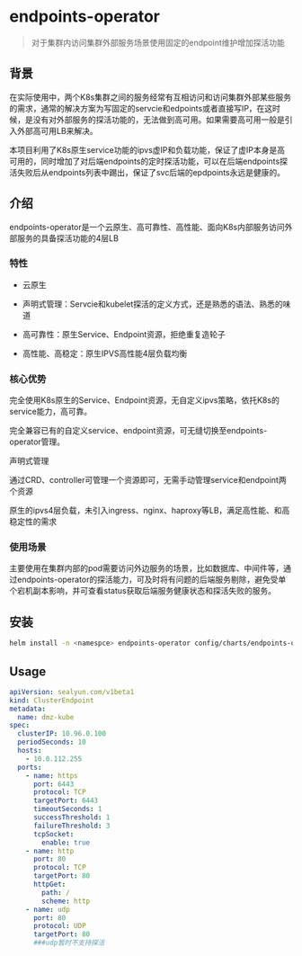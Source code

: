 # endpoints-operator

> 对于集群内访问集群外部服务场景使用固定的endpoint维护增加探活功能

## 背景

在实际使用中，两个K8s集群之间的服务经常有互相访问和访问集群外部某些服务的需求，通常的解决方案为写固定的servcie和edpoints或者直接写IP，在这时候，是没有对外部服务的探活功能的，无法做到高可用。如果需要高可用一般是引入外部高可用LB来解决。

本项目利用了K8s原生service功能的ipvs虚IP和负载功能，保证了虚IP本身是高可用的，同时增加了对后端endpoints的定时探活功能，可以在后端endpoints探活失败后从endpoints列表中踢出，保证了svc后端的epdpoints永远是健康的。

## 介绍

endpoints-operator是一个云原生、高可靠性、高性能、面向K8s内部服务访问外部服务的具备探活功能的4层LB

### 特性

- 云原生

- 声明式管理：Servcie和kubelet探活的定义方式，还是熟悉的语法、熟悉的味道

- 高可靠性：原生Service、Endpoint资源，拒绝重复造轮子

- 高性能、高稳定：原生IPVS高性能4层负载均衡

  

### 核心优势

完全使用K8s原生的Service、Endpoint资源，无自定义ipvs策略，依托K8s的service能力，高可靠。

完全兼容已有的自定义service、endpoint资源，可无缝切换至endpoints-operator管理。

声明式管理

通过CRD、controller可管理一个资源即可，无需手动管理service和endpoint两个资源

原生的ipvs4层负载，未引入ingress、nginx、haproxy等LB，满足高性能、和高稳定性的需求

### 使用场景

主要使用在集群内部的pod需要访问外边服务的场景，比如数据库、中间件等，通过endpoints-operator的探活能力，可及时将有问题的后端服务剔除，避免受单个宕机副本影响，并可查看status获取后端服务健康状态和探活失败的服务。

## 安装

```bash
helm install -n <namespce> endpoints-operator config/charts/endpoints-operator
```

## Usage

```yaml
apiVersion: sealyun.com/v1beta1
kind: ClusterEndpoint
metadata:
  name: dmz-kube
spec:
  clusterIP: 10.96.0.100
  periodSeconds: 10
  hosts:
    - 10.0.112.255
  ports:
    - name: https
      port: 6443
      protocol: TCP
      targetPort: 6443
      timeoutSeconds: 1
      successThreshold: 1
      failureThreshold: 3
      tcpSocket:
        enable: true
    - name: http
      port: 80
      protocol: TCP
      targetPort: 80
      httpGet:
        path: /
        scheme: http
    - name: udp
      port: 80
      protocol: UDP
      targetPort: 80
      ###udp暂时不支持探活
```
